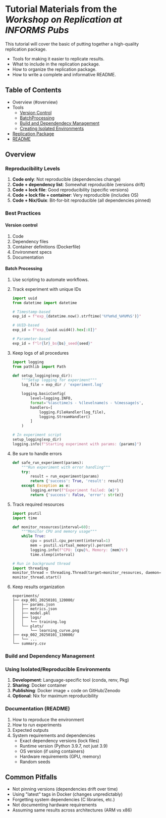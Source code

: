 # Tutorial Materials from the *Workshop on Replication at INFORMS Pubs*

This tutorial will cover the basic of putting together a high-quality replication package.
 * Tools for making it easier to replicate results.
 * What to include in the replication package.
 * How to organize the replication package. 
 * How to write a complete and informative README.

## Table of Contents
 * Overview (#overview)
 * Tools
   * [Version Control](VersionControl.md)
   * [BatchProcessing](BatchProcessing.md)
   * [Build and Dependendecy Management](BuildAndDependencyManagement.md) 
   * [Creating Isolated Environments](ReproducibleEnvironments.md)
 * [Replication Package](PackageContents.md)
 * [README](#readme)

## Overview

### Reproducibility Levels

1. **Code only**: Not reproducible (dependencies change)
2. **Code + dependency list**: Somewhat reproducible (versions drift)
3. **Code + lock file**: Good reproducibility (specific versions)
4. **Code + lock file + container**: Very reproducible (includes OS)
5. **Code + Nix/Guix**: Bit-for-bit reproducible (all dependencies pinned)

### Best Practices

#### Version control
1. Code
1. Dependency files
1. Container definitions (Dockerfile)
1. Environment specs
1. Documentation

#### Batch Processing

1. Use scripting to automate workflows.

1. Track experiment with unique IDs

    ```python
    import uuid
    from datetime import datetime

    # Timestamp-based
    exp_id = f"exp_{datetime.now().strftime('%Y%m%d_%H%M%S')}"

    # UUID-based
    exp_id = f"exp_{uuid.uuid4().hex[:8]}"

    # Parameter-based
    exp_id = f"lr{lr}_bs{bs}_seed{seed}"
    ```

1. Keep logs of all procedures

    ```python
    import logging
    from pathlib import Path

    def setup_logging(exp_dir):
        """Setup logging for experiment"""
        log_file = exp_dir / 'experiment.log'
    
        logging.basicConfig(
            level=logging.INFO,
            format='%(asctime)s - %(levelname)s - %(message)s',
            handlers=[
                logging.FileHandler(log_file),
                logging.StreamHandler()
            ]
        )

    # In experiment script
    setup_logging(exp_dir)
    logging.info(f"Starting experiment with params: {params}")
    ```

1. Be sure to handle errors

    ```python
    def safe_run_experiment(params):
        """Run experiment with error handling"""
        try:
            result = run_experiment(params)
            return {'success': True, 'result': result}
        except Exception as e:
            logging.error(f"Experiment failed: {e}")
            return {'success': False, 'error': str(e)}
    ```

1. Track required resources

    ```python
    import psutil
    import time

    def monitor_resources(interval=60):
        """Monitor CPU and memory usage"""
        while True:
            cpu = psutil.cpu_percent(interval=1)
            mem = psutil.virtual_memory().percent
            logging.info(f"CPU: {cpu}%, Memory: {mem}%")
            time.sleep(interval)

    # Run in background thread
    import threading
    monitor_thread = threading.Thread(target=monitor_resources, daemon=True)
    monitor_thread.start()
    ```

1. Keep results organization

    ```
    experiments/
    ├── exp_001_20250101_120000/
    │   ├── params.json
    │   ├── metrics.json
    │   ├── model.pkl
    │   ├── logs/
    │   │   └── training.log
    │   └── plots/
    │       └── learning_curve.png
    ├── exp_002_20250101_130000/
    │   └── ...
    └── summary.csv
    ```

### Build and Dependency Management

### Using Isolated/Reproducible Environments

1. **Development**: Language-specific tool (conda, renv, Pkg)
1. **Sharing**: Docker container
1. **Publishing**: Docker image + code on GitHub/Zenodo
1. **Optional**: Nix for maximum reproducibility

### Documentation (README)

1. How to reproduce the environment
1. How to run experiments
1. Expected outputs
1. System requirements and dependencies
   - Exact dependency versions (lock files)
    - Runtime version (Python 3.9.7, not just 3.9)
    - OS version (if using containers)
    - Hardware requirements (GPU, memory)
    - Random seeds

## Common Pitfalls

- Not pinning versions (dependencies drift over time)
- Using "latest" tags in Docker (changes unpredictably)
- Forgetting system dependencies (C libraries, etc.)
- Not documenting hardware requirements
- Assuming same results across architectures (ARM vs x86)

